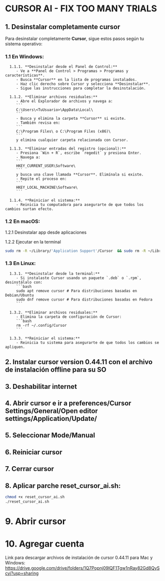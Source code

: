 # CURSOR AI - FIX TOO MANY TRIALS

## 1. Desinstalar completamente cursor
Para desinstalar completamente **Cursor**, sigue estos pasos según tu sistema operativo:

   ### 1.1 **En Windows:**
      1.1.1. **Desinstalar desde el Panel de Control:**
         - Ve a **Panel de Control > Programas > Programas y características**.
         - Busca **Cursor** en la lista de programas instalados.
         - Haz clic derecho sobre Cursor y selecciona **Desinstalar**.
         - Sigue las instrucciones para completar la desinstalación.

      1.1.2. **Eliminar archivos residuales:**
         - Abre el Explorador de archivos y navega a:
         ```
         C:\Users\<TuUsuario>\AppData\Local\
         ```
         - Busca y elimina la carpeta **Cursor** si existe.
         - También revisa en:
         ```
         C:\Program Files\ o C:\Program Files (x86)\
         ```
         y elimina cualquier carpeta relacionada con Cursor.

      1.1.3. **Eliminar entradas del registro (opcional):**
         - Presiona `Win + R`, escribe `regedit` y presiona Enter.
         - Navega a:
         ```
         HKEY_CURRENT_USER\Software\
         ```
         y busca una clave llamada **Cursor**. Elimínala si existe.
         - Repite el proceso en:
         ```
         HKEY_LOCAL_MACHINE\Software\
         ```

      1.1.4. **Reiniciar el sistema:**
         - Reinicia tu computadora para asegurarte de que todos los cambios surtan efecto.

   ### 1.2 **En macOS:**
   1.2.1 Desinstalar app desde aplicaciones
   
   1.2.2 Ejecutar en la terminal
   ```bash
   sudo rm -R ~/Library/'Application Support'/Cursor  && sudo rm -R ~/Library/Preferences/com.cursor.Cursor.plist && sudo rm -R ~/Library/Saved Application State/com.cursor.Cursor.savedState && sudo rm -R ~/Library/Caches/Cursor && sudo rm -R ~/Library/Cursor && sudo rm -$ ~/.cursor
   ```


   ### 1.3 **En Linux:**
      1.3.1. **Desinstalar desde la terminal:**
         - Si instalaste Cursor usando un paquete `.deb` o `.rpm`, desinstálalo con:
         ```bash
         sudo apt remove cursor # Para distribuciones basadas en Debian/Ubuntu
         sudo dnf remove cursor # Para distribuciones basadas en Fedora
         ```

      1.3.2. **Eliminar archivos residuales:**
         - Elimina la carpeta de configuración de Cursor:
         ```bash
         rm -rf ~/.config/Cursor
         ```

      1.3.3. **Reiniciar el sistema:**
         - Reinicia tu sistema para asegurarte de que todos los cambios se apliquen.


## 2. Instalar cursor version 0.44.11 con el archivo de instalación offline para su SO
## 3. Deshabilitar internet
## 4. Abrir cursor e ir a preferences/Cursor Settings/General/Open editor settings/Application/Update/
## 5. Seleccionar Mode/Manual
## 6. Reiniciar cursor
## 7. Cerrar cursor
## 8. Aplicar parche reset_cursor_ai.sh:
```bash
chmod +x reset_cursor_ai.sh
./reset_cursor_ai.sh
```
# 9. Abrir cursor
# 10. Agregar cuenta

Link para descargar archivos de instalación de cursor 0.44.11 para Mac y Windows: https://drive.google.com/drive/folders/1Q7Popnj09lQF1Tgw1nRay82Gd8QyScyj?usp=sharing
